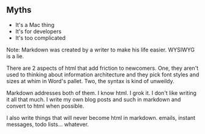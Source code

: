 ## Myths

* It's a Mac thing
* It's for developers
* It's too complicated

Note:
Markdown was created by a writer to make his life easier. WYSIWYG is a
lie.

There are 2 aspects of html that add friction to newcomers. One, they
aren't used to thinking about information architecture and they pick
font styles and sizes at whim in Word's pallet. Two, the syntax is
kind of unweildy.

Markdown addresses both of them. I know html. I grok it. I don't like
writing it all that much. I write my own blog posts and such in markdown
and convert to html when possible.

I also write things that will never become html in markdown. emails,
instant messages, todo lists... whatever.
